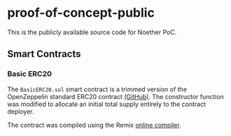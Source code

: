 # proof-of-concept-public
This is the publicly available source code for Noether PoC.


## Smart Contracts

### Basic ERC20
The `BasicERC20.sol` smart contract is a trimmed version of the OpenZeppelin standard ERC20 contract [(GitHub)](https://github.com/OpenZeppelin/openzeppelin-contracts/blob/master/contracts/token/ERC20/ERC20.sol). The constructor function was modified to allocate an initial total supply entirely to the contract deployer.

The contract was compiled using the Remix [online compiler](https://remix.ethereum.org/).